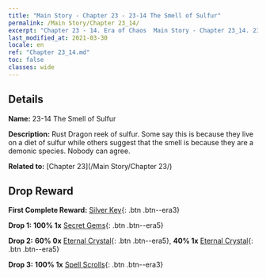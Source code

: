 ```yaml
---
title: "Main Story - Chapter 23 - 23-14 The Smell of Sulfur"
permalink: /Main Story/Chapter 23_14/
excerpt: "Chapter 23 - 14. Era of Chaos  Main Story - Chapter 23_14. 23-14 The Smell of Sulfur"
last_modified_at: 2021-03-30
locale: en
ref: "Chapter 23_14.md"
toc: false
classes: wide
---
```


## Details

 **Name:** 23-14 The Smell of Sulfur

 **Description:** Rust Dragon reek of sulfur. Some say this is because they live on a diet of sulfur while others suggest that the smell is because they are a demonic species. Nobody can agree.

 **Related to:** [Chapter 23](/Main Story/Chapter 23/)

## Drop Reward

 **First Complete Reward:** [Silver Key](/Items/con_693/){: .btn .btn--era3}

 **Drop 1:** **100% 1x** [Secret Gems](/Items/mat_79/){: .btn .btn--era5}

 **Drop 2:** **60% 0x** [Eternal Crystal](/Items/mat_73/){: .btn .btn--era5}, **40% 1x** [Eternal Crystal](/Items/mat_73/){: .btn .btn--era5}

 **Drop 3:** **100% 1x** [Spell Scrolls](/Items/con_694/){: .btn .btn--era3}


